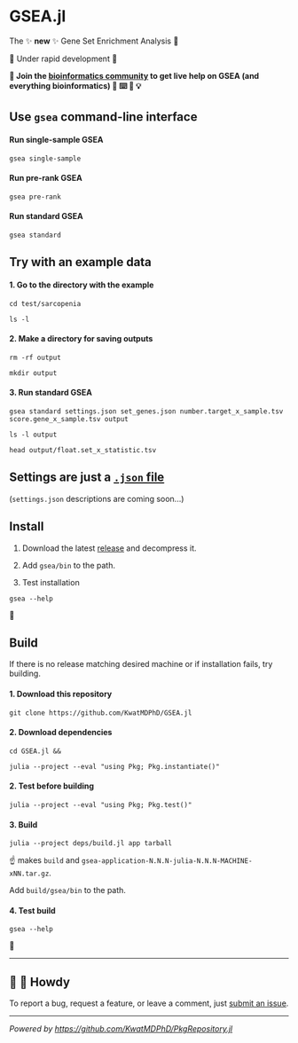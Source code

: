 # GSEA.jl

The :sparkles: **new** :sparkles: Gene Set Enrichment Analysis :dna:

:construction: Under rapid development :construction:

**:information_desk_person: Join the [bioinformatics community](https://discord.gg/E49y3yhG) to get live help on GSEA (and everything bioinformatics) :circus_tent: :keyboard: :beginner: :bulb:**

## Use `gsea` command-line interface

#### Run single-sample GSEA

```
gsea single-sample
```

#### Run pre-rank GSEA

```
gsea pre-rank
```

#### Run standard GSEA

```
gsea standard
```

## Try with an example data

#### 1. Go to the directory with the example

```
cd test/sarcopenia

ls -l
```

#### 2. Make a directory for saving outputs

```
rm -rf output

mkdir output
```

#### 3. Run standard GSEA

```
gsea standard settings.json set_genes.json number.target_x_sample.tsv score.gene_x_sample.tsv output

ls -l output

head output/float.set_x_statistic.tsv
```

## Settings are just a [`.json` file](settings.json)

(`settings.json` descriptions are coming soon...)

## Install

1. Download the latest [release](https://github.com/KwatMDPhD/GSEA.jl/releases/latest) and decompress it.

2. Add `gsea/bin` to the path.

3. Test installation

```
gsea --help
```

:tada:

## Build

If there is no release matching desired machine or if installation fails, try building.

#### 1. Download this repository

```
git clone https://github.com/KwatMDPhD/GSEA.jl
```

#### 2. Download dependencies

```
cd GSEA.jl &&

julia --project --eval "using Pkg; Pkg.instantiate()"
```

#### 2. Test before building

```
julia --project --eval "using Pkg; Pkg.test()"
```

#### 3. Build

```
julia --project deps/build.jl app tarball
```

:point_up: makes `build` and `gsea-application-N.N.N-julia-N.N.N-MACHINE-xNN.tar.gz`.

Add `build/gsea/bin` to the path.

#### 4. Test build

```
gsea --help
```

:tada:

---

## :wave: :cowboy_hat_face: Howdy

To report a bug, request a feature, or leave a comment, just [submit an issue](https://github.com/KwatMDPhD/GSEA.jl/issues/new/choose).

---

_Powered by https://github.com/KwatMDPhD/PkgRepository.jl_
